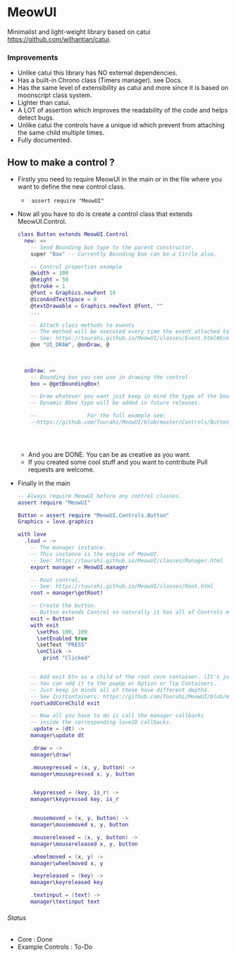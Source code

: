 # MeowUI

Minimalist and light-weight library based on catui https://github.com/wilhantian/catui.

### Improvements

* Unlike catui this library has NO external dependencies.
* Has a built-in Chrono class (Timers manager). see Docs.
* Has the same level of extensibility as catui and more since it is based on moonscript class system.
* Lighter than catui.
* A LOT of assertion which improves the readability of the code and helps detect bugs.
* Unlike catui the controls have a unique id which prevent from attaching the same child multiple times.
* Fully documented.



## How to make a control ?

* Firstly you need to require MeowUI in the main or in the file where you want to define the new control class.

  * ` assert require "MeowUI"`

* Now all you have to do is create a control class that extends MeowUI.Control.

  ```lua
  class Button extends MeowUI.Control
    new: =>
      -- Send Bounding box type to the parent constructor.
      super "Box" -- Currently Bounding box can be a Circle also. 
  
      -- Control properties example
      @width = 100
      @height = 50
      @stroke = 1
      @font = Graphics.newFont 16
      @iconAndTextSpace = 8
      @textDrawable = Graphics.newText @font, ""
      ...
  
      -- Attach class methods to events
      -- The method will be executed every time the event attached to it is fired.
      -- See: https://tourahi.github.io/MeowUI/classes/Event.html#Event\on
      @on "UI_DRAW", @onDraw, @
  	
  	
  
    onDraw: =>
      -- Bounding box you can use in drawing the control
      box = @getBoundingBox!
  
      -- Draw whatever you want just keep in mind the type of the boundingBox you are using.
      -- Dynamic Bbox type will be added in future releases.
  
      --              	For the full example see:
      --https://github.com/Tourahi/MeowUI/blob/master/Controls/Button.moon
  
  
  	
  ```

  * And you are DONE. You can be as creative as you want.
  * If you created some cool stuff and you want to contribute Pull requests are welcome.

* Finally in the main

  ```lua
  -- Always require MeowUI before any control classes.
  assert require "MeowUI"
  
  Button = assert require "MeowUI.Controls.Button"
  Graphics = love.graphics
  
  with love
    .load = ->
      -- The manager instance.
      -- This instance is the engine of MeowUI.
      -- See: https://tourahi.github.io/MeowUI/classes/Manager.html
      export manager = MeowUI.manager
  
      -- Root control.
      -- See: https://tourahi.github.io/MeowUI/classes/Root.html
      root = manager\getRoot!
  
      -- Create the button.
      -- Button extends Control so naturally it has all of Controls methods + It's own.
      exit = Button!
      with exit
        \setPos 100, 100
        \setEnabled true
        \setText "PRESS"
        \onClick ->
          print "Clicked"
  
  
      -- Add exit btn as a child of the root core container. (It's just a Control).
      -- You can add it to the popUp or Option or Tip Containers.
      -- Just keep in minds all of these have different depths.
      -- See InitContainers: https://github.com/Tourahi/MeowUI/blob/master/src/Core/Root.moon 
      root\addCoreChild exit
  
      -- Now all you have to do is call the manager callbacks
      -- inside the corresponding love2D callbacks.
      .update = (dt) ->
      manager\update dt
  
      .draw = ->
      manager\draw!
  
      .mousepressed = (x, y, button) ->
      manager\mousepressed x, y, button
  
  
      .keypressed = (key, is_r) ->
      manager\keypressed key, is_r
  
  
      .mousemoved = (x, y, button) ->
      manager\mousemoved x, y, button
  
      .mousereleased = (x, y, button) ->
      manager\mousereleased x, y, button
  
      .wheelmoved = (x, y) ->
      manager\wheelmoved x, y
  
      .keyreleased = (key) ->
      manager\keyreleased key
  
      .textinput = (text) ->
      manager\textinput text
  ```

  

###### Status 

* Core : Done
* Example Controls : To-Do 


